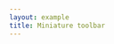 ```yaml
---
layout: example
title: Miniature toolbar
---
```


<script setup>
import { ref, onMounted, onUnmounted } from 'vue';

const colors = [
  '#E53333', '#E56600', '#FF9900', '#64451D', '#DFC5A4', '#FFE500',
  '#009900', '#006600', '#99BB00', '#B8D100', '#60D978', '#00D5FF',
  '#337FE5', '#003399', '#4C33E5', '#9933E5', '#CC33E5', '#EE33EE',
  '#FFFFFF', '#CCCCCC', '#999999', '#666666', '#333333', '#000000',
];
const colorMenuItems = [
  {
    value: '',
    text: 'Remove color',
  },
];
for (const color of colors) {
  colorMenuItems.push({
    value: color.toLowerCase(),
    text: color.toUpperCase(),
  });
}

const toolbarRef = ref(null);
const contentRef = ref(null);

onMounted(() => {
  if (window.editor) {
    window.editor.unmount();
  }
  import('lakelib').then(module => {
    const { Editor, Toolbar, Utils, icons } = module;

    const heading = {
      name: 'heading',
      type: 'button',
      icon: icons.get('heading'),
      tooltip: 'Heading',
      isSelected: appliedItems => !!appliedItems.find(item => item.name === 'h3'),
      onClick: editor => {
        editor.command.execute('heading', 'h3');
      },
    };

    const fontColor = {
      name: 'fontColor',
      type: 'dropdown',
      downIcon: icons.get('down'),
      icon: icons.get('fontColor'),
      accentIcon: icons.get('fontColorAccent'),
      defaultValue: '#e53333',
      tooltip: 'Font color',
      width: 'auto',
      menuType: 'color',
      menuItems: colorMenuItems,
      selectedValues: appliedItems => {
        const currentValue = appliedItems[0].node.computedCSS('color');
        return [Utils.toHex(currentValue)];
      },
      onSelect: (editor, value) => {
        editor.command.execute('fontColor', value);
      },
    };

    const highlight = {
      name: 'highlight',
      type: 'dropdown',
      downIcon: icons.get('down'),
      icon: icons.get('highlight'),
      accentIcon: icons.get('highlightAccent'),
      defaultValue: '#ffe500',
      tooltip: 'Highlight',
      width: 'auto',
      menuType: 'color',
      menuItems: colorMenuItems,
      selectedValues: appliedItems => {
        const currentValue = appliedItems[0].node.computedCSS('background-color');
        return [Utils.toHex(currentValue)];
      },
      onSelect: (editor, value) => {
        editor.command.execute('highlight', value);
      },
    };

    const toolbarItems = [
      heading,
      'blockQuote',
      'bold',
      'italic',
      'code',
      '|',
      fontColor,
      highlight,
      '|',
      'numberedList',
      'bulletedList',
      'checklist',
      '|',
      'link',
    ];
    const toolbar = new Toolbar({
      root: toolbarRef.value,
      items: toolbarItems,
    });
    const editor = new Editor({
      root: contentRef.value,
      toolbar,
      value: window.miniatureValue || '',
      indentWithTab: false,
    });
    editor.render();
    editor.blur();
    window.editor = editor;
  });
});
onUnmounted(() => {
  if (window.editor) {
    window.editor.unmount();
    window.editor = null;
  }
});
</script>

<div :class="$style.editor" class="miniature-editor">
  <div :class="$style.toolbar" ref="toolbarRef"></div>
  <div :class="$style.content" ref="contentRef"></div>
</div>

<style global>
.miniature-editor .lake-toolbar .lake-color-dropdown-menu {
  width: 156px;
}
.miniature-editor .lake-toolbar .lake-color-dropdown-menu li:first-child .lake-dropdown-menu-text {
  text-align: center;
}
.miniature-editor .lake-root-focused {
  outline: 2px solid var(--input-border-hover-color);
  outline-offset: -2px;
}
.miniature-editor .lake-container {
  padding: 8px 12px;
}
</style>

<style module>
.editor {
  box-sizing: border-box;
  min-width: 300px;
  max-width: 600px;
}
.toolbar {
  border: 1px solid #d9d9d9;
  border-bottom: none;
}
.content {
  border: 1px solid #d9d9d9;
  height: 100px;
  overflow: auto;
  outline-offset: -2px;
}
</style>

